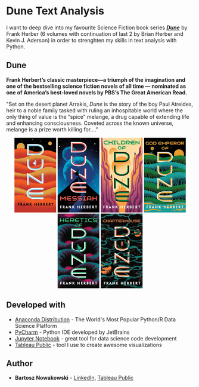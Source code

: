 # Dune Text Analysis

I want to deep dive into my favourite Science Fiction book series [***Dune***](https://en.wikipedia.org/wiki/Dune_(franchise)) by Frank Herber (6 volumes with continuation of last 2 by Brian Herber and Kevin J. Aderson) in order to strenghten my skills in text analysis with Python.

## Dune
**Frank Herbert’s classic masterpiece—a triumph of the imagination and
one of the bestselling science fiction novels of all time — nominated
as one of America’s best-loved novels by PBS’s The Great American Read.**

"Set on the desert planet Arrakis, *Dune* is the story of the boy Paul Atreides,
heir to a noble family tasked with ruling an inhospitable world where the only
thing of value is the “spice” melange, a drug capable of extending life and
enhancing consciousness. Coveted across the known universe, melange is a prize
worth killing for...."

<div align="center">
    <img src="/covers/D1.jpeg" alt="D1"
        title="Dune" width="112" height="200" />
    <img src="/covers/D2.jpg" alt="D2"
        title="Dune Messiah" width="112" height="200" />
    <img src="/covers/D3.jpg" alt="D3"
        title="Children of Dune" width="112" height="200" />
    <img src="/covers/D4.jpg" alt="D4"
        title="God Emperor of Dune" width="112" height="200" />
    <img src="/covers/D5.jpg" alt="D5"
        title="Heretics of Dune" width="112" height="200" />
    <img src="/covers/D6.jpg" alt="D6"
        title="Chapterhouse: Dune" width="112" height="200" />
</div>

## Developed with

*   [Anaconda Distribution](https://www.anaconda.com/distribution/) - The World's Most Popular Python/R Data Science Platform
*   [PyCharm](https://www.jetbrains.com/pycharm) - Python IDE developed by JetBrains
*   [Jupyter Notebook](https://jupyter.org/) - great tool for data science code development
*   [Tableau Public](https://public.tableau.com/profile/bartosz.nowakowski#!/) - tool I use to create awesome visualizations

## Author

*   **Bartosz Nowakowski** - [LinkedIn](https://www.linkedin.com/in/bnowakowski/), [Tableau Public](https://public.tableau.com/profile/bartosz.nowakowski#!/)
